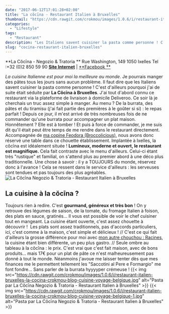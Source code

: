 ```yaml
---
date: "2017-06-12T17:01:28+02:00"
title: "La cŏcīna - Restaurant Italien à Bruxelles"
thumbnail: "https://cdn.rawgit.com/crokmou/images/1.0.6/i/restaurant-italien-bruxelles-la-cocina-crokmou-blog-cuisine-voyage-belgique-5.jpg"
categories:
  - "Lifestyle"
tags:
  - "Restaurant"
description: "Les Italiens savent cuisiner la pasta comme personne ! C'est d'ailleurs pourquoi j'ai de suite était séduite par La Cŏcīna à Bruxelles."
slug: "cocina-restaurant-italien-bruxelles"
---
```


**La Cŏcīna - Negozio & Tratoria ** Rue Washington, 149 1050 Ixelles Tel :+32 (0)2 850 59 90 [**Site Internet**](http://www.cocina.be/) | [**Facebook **](https://www.facebook.com/cocinabrussels/)

_La cuisine Italienne est pour moi la meilleure au monde_. Je pourrais manger des pâtes tous les jours sans aucun problème. Il faut dire que les Italiens savent cuisiner la pasta comme personne ! C'est d'ailleurs pourquoi j'ai de suite était séduite par **La Cŏcīna à Bruxelles**. J'ai tout d'abord connu ce restaurant via la plateforme de livraison à domicile Deliveroo. Ce soir là je cherchais un truc assez simple à manger. Au menu ? De la burrata, des pâtes et du tiramisu (j'ai fait partie des premières à le goûter si si) : le repas parfait ! Depuis ce jour, il m'est arrivé de très nombreuses fois de ne commander qu'une burrata pour accompagner un plat maison. Honnêtement ? Elle est à tomber ! Et puis à force de commander, je me suis dit qu'il était peut être temps de me rendre dans le restaurant directement. Accompagnée de [ma copine Feodora (Broccolicious)](http://broccolicious.net/), nous avons donc réservé une table dans ce chouette établissement. Implantée à Ixelles, la cŏcīna est idéalement située ! **Lumineux, moderne et ouvert, le restaurant est magnifique.** Cela fait contraste avec le menu d'ailleurs. Celui-ci étant très "rustique" et familial, on s'attend plus au premier abord à une déco plus traditionnelle. Une chose à savoir : il y a TOUJOURS du monde, réservez donc à l'avance ! Cela se ressent dans le service d'ailleurs : les serveuses sont tendues et pas toujours des plus agréables. ![La Cŏcīna Negozio & Tratoria - Restaurant Italien à Bruxelles](https://cdn.rawgit.com/crokmou/images/1.0.6/i/restaurant-italien-bruxelles-la-cocina-crokmou-blog-cuisine-voyage-belgique-4.jpg)

## La cuisine à la cŏcīna ?

Toujours rien à redire. C'est **gourmand, généreux et très bon** ! On y retrouve des légumes de saison, de la tomate, du fromage Italien à foison, des plats en sauce, gratinés... Il vous est possible de voir le chef cuisiner tout en mangeant. La cuisine étant ouverte, c'est assez chouette à découvrir !  Les plats sont assez traditionnels, pas d'accords particuliers, ici, c'est comme à la maison, c'est simple et délicieux ! // C'est ce qui fait d'ailleurs la grosse différence pour moi avec [mon autre chouchou : Racines](https://crokmou.com/2017/04/racines-un-restaurant-italien-pas-comme-les-autres-bruxelles), la cuisine étant bien différente, un peu plus gastro. // Seule ombre au tableau à la cŏcīna : le prix. C'est vrai que c'est fait maison, avec de bons produits... mais 17€ pour un plat de pâte ce n'est malheureusement pas donné à tout le monde. Néanmoins j'avoue me laisser tenter dès que mes finances me le permettent tellement les "<span class="list-item-title">Saccotini al Pere e Formargio" me font fondre... Sans parler de la burrata hyyyyper crémeuse !</span> {{< img src="https://cdn.rawgit.com/crokmou/images/1.0.6/i/restaurant-italien-bruxelles-la-cocina-crokmou-blog-cuisine-voyage-belgique.jpg" alt="Pasta par La Cŏcīna Negozio & Tratoria - Restaurant Italien à Bruxelles" >}} {{< img src="https://cdn.rawgit.com/crokmou/images/1.0.6/i/restaurant-italien-bruxelles-la-cocina-crokmou-blog-cuisine-voyage-belgique-1.jpg" alt="Pasta par La Cŏcīna Negozio & Tratoria - Restaurant Italien à Bruxelles" >}}